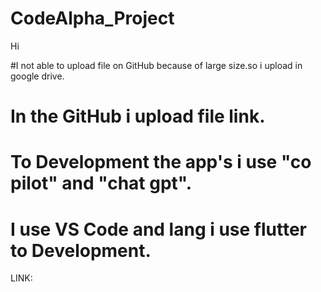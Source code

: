 # CodeAlpha_Project

Hi 

#I not able to upload file on GitHub because of large size.so i upload in google drive.
# In the GitHub i upload file link.
# To Development the app's i use "co pilot" and "chat gpt".
# I use VS Code and lang i use flutter to Development.

LINK:
